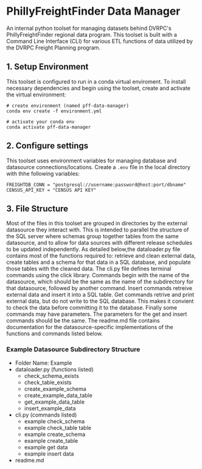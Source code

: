 # PhillyFreightFinder Data Manager

An internal python toolset for managing datasets behind DVRPC's PhillyFreightFinder regional data program. This toolset is built with a Command Line Interface (CLI) for various ETL functions of data utilized by the DVRPC Freight Planning program.

## 1. Setup Environment

This toolset is configured to run in a conda virtual enviroment. To install necessary dependencies and begin using the toolset, create and activate the virtual environment:

```
# create environment (named pff-data-manager)
conda env create -f environment.yml

# activate your conda env
conda activate pff-data-manager
```

## 2. Configure settings

This toolset uses environment variables for managing database and datasource connections/locations. Create a `.env` file in the local directory with thhe following variables:

```
FREIGHTDB_CONN = "postgresql://username:password@host:port/dbname"
CENSUS_API_KEY = "CENSUS API KEY"
```

## 3. File Structure

Most of the files in this toolset are grouped in directories by the external datasource they interact with. This is intended to parallel the structure of the SQL server where schemas group together tables from the same datasource, and to allow for data sources with different release schedules to be updated independently. As detailed below,the dataloader.py file contains most of the functions required to: retrieve and clean external data, create tables and a schema for that data in a SQL database, and populate those tables with the cleaned data. The cli.py file defines terminal commands using the click library. Commands begin with the name of the datasource, which should be the same as the name of the subdirectory for that datasource, followed by another command. Insert commands retreive external data and insert it into a SQL table. Get commands retrive and print external data, but do not write to the SQL database. This makes it convient to check the data before committing it to the database. Finally some commands may have parameters. The parameters for the get and insert commands should be the same. The readme.md file contains documentation for the datasource-specific implementations of the functions  and commands listed below.
### Example Datasource Subdirectory Structure
- Folder Name: Example
- dataloader.py (functions listed)
    - check_schema_exists
    - check_table_exists
    - create_example_schema
    - create_example_data_table
    - get_example_data_table
    - insert_example_data
- cli.py (commands listed)
    - example check_schema
    - example check_table table
    - example create_schema
    - example create_table
    - example get data
    - example insert data
- readme.md
